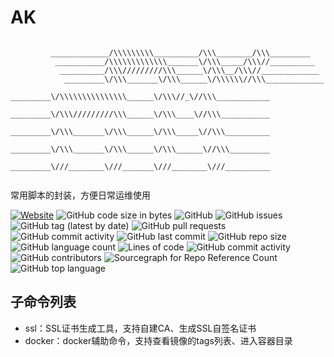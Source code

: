# AK

```plain

         _____________/\\\\\\\\\__________/\\\________/\\\_________       
          ___________/\\\\\\\\\\\\\_______\/\\\_____/\\\//__________       
           __________/\\\/////////\\\______\/\\\__/\\\//_____________      
            _________\/\\\_______\/\\\______\/\\\\\\//\\\_____________     
             _________\/\\\\\\\\\\\\\\\______\/\\\//_\//\\\____________    
              _________\/\\\/////////\\\______\/\\\____\//\\\___________   
               _________\/\\\_______\/\\\______\/\\\_____\//\\\__________  
                _________\/\\\_______\/\\\______\/\\\______\//\\\_________ 
                 _________\///________\///_______\///________\///__________
                                                      
```

常用脚本的封装，方便日常运维使用

[![Website](https://img.shields.io/website?url=https%3A%2F%2Fwww.jiangyang.me)](https://blog.jiangyang.me)
![GitHub code size in bytes](https://img.shields.io/github/languages/code-size/geekeryy/ak)
![GitHub](https://img.shields.io/github/license/geekeryy/ak)
![GitHub issues](https://img.shields.io/github/issues/geekeryy/ak)
![GitHub tag (latest by date)](https://img.shields.io/github/v/tag/geekeryy/ak)
![GitHub pull requests](https://img.shields.io/github/issues-pr/geekeryy/ak)
![GitHub commit activity](https://img.shields.io/github/commit-activity/w/geekeryy/ak)
![GitHub last commit](https://img.shields.io/github/last-commit/geekeryy/ak)
![GitHub repo size](https://img.shields.io/github/repo-size/geekeryy/ak)
![GitHub language count](https://img.shields.io/github/languages/count/geekeryy/ak)
![Lines of code](https://img.shields.io/tokei/lines/github/geekeryy/ak)
![GitHub commit activity](https://img.shields.io/github/commit-activity/y/geekeryy/ak)
![GitHub contributors](https://img.shields.io/github/contributors-anon/geekeryy/ak)
![Sourcegraph for Repo Reference Count](https://img.shields.io/sourcegraph/rrc/github.com/geekeryy/ak)
![GitHub top language](https://img.shields.io/github/languages/top/geekeryy/ak)

## 子命令列表

- ssl：SSL证书生成工具，支持自建CA、生成SSL自签名证书
- docker：docker辅助命令，支持查看镜像的tags列表、进入容器目录
